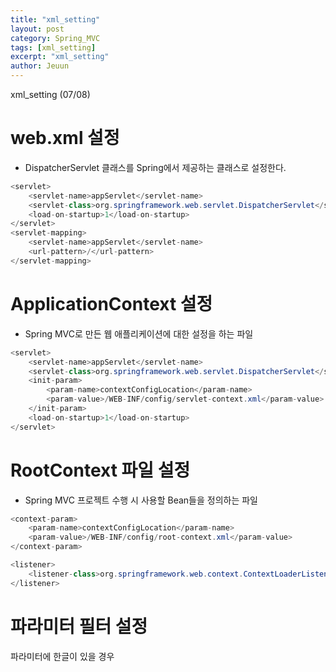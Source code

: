 ```yaml
---
title: "xml_setting"
layout: post
category: Spring_MVC
tags: [xml_setting]
excerpt: "xml_setting"
author: Jeuun
---
```

xml_setting (07/08)

# web.xml 설정
- DispatcherServlet 클래스를 Spring에서 제공하는 클래스로 설정한다. 
```java
<servlet>
	<servlet-name>appServlet</servlet-name>
	<servlet-class>org.springframework.web.servlet.DispatcherServlet</servlet-class>
	<load-on-startup>1</load-on-startup>
</servlet>
<servlet-mapping>
	<servlet-name>appServlet</servlet-name>
	<url-pattern>/</url-pattern>
</servlet-mapping>
```

# ApplicationContext 설정
- Spring MVC로 만든 웹 애플리케이션에 대한 설정을 하는 파일 
```java
<servlet>
	<servlet-name>appServlet</servlet-name>
	<servlet-class>org.springframework.web.servlet.DispatcherServlet</servlet-class>
	<init-param>
		<param-name>contextConfigLocation</param-name>
		<param-value>/WEB-INF/config/servlet-context.xml</param-value>
	</init-param>
	<load-on-startup>1</load-on-startup>
</servlet>
```

# RootContext 파일 설정
- Spring MVC 프로젝트 수행 시 사용할 Bean들을 정의하는 파일
```java
<context-param>
	<param-name>contextConfigLocation</param-name>
	<param-value>/WEB-INF/config/root-context.xml</param-value>
</context-param>

<listener>
	<listener-class>org.springframework.web.context.ContextLoaderListener</listener-class>
</listener>
```

# 파라미터 필터 설정
파라미터에 한글이 있을 경우 

